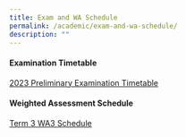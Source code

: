 ```yaml
---
title: Exam and WA Schedule
permalink: /academic/exam-and-wa-schedule/
description: ""
---
```

#### Examination Timetable

[2023 Preliminary Examination Timetable](/files/Announcements/2023/preliminary%20examination%20timetable.pdf)

#### Weighted Assessment Schedule

[Term 3 WA3 Schedule](https://go.gov.sg/stgss-wa3-schedule)